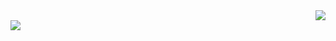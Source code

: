 <!--Minhas estatísticas-->
<div align="right">
  <a href="https://github.com/anuraghazra/github-readme-stats">
    <img src="https://github-readme-stats.vercel.app/api?username=leticia-238&custom_title=Minhas%20estat%C3%ADsticas%20do%20GitHub%20%F0%9F%98%9C&show_icons=true&bg_color=90,80d4ff,ff99ff&icon_color=ff33cc&text_color=e600ac&title_color=cc0099&hide_border=true&locale=pt-br&line_height=25" />
  </a>
</div>
<!--Linguagens mais usadas-->
<div>
  <a href="https://github.com/anuraghazra/github-readme-stats">
    <img src="https://github-readme-stats.vercel.app/api/top-langs/?username=leticia-238&layout=compact&bg_color=90,81dada,d793b5&text_color=49005c&title_color=248989&hide_border=true&locale=pt-br" />
  </a>
</div>




<!--
**leticia-238/leticia-238** is a ✨ _special_ ✨ repository because its `README.md` (this file) appears on your GitHub profile.

Here are some ideas to get you started:

- 🔭 I’m currently working on ...
- 🌱 I’m currently learning ...
- 👯 I’m looking to collaborate on ...
- 🤔 I’m looking for help with ...
- 💬 Ask me about ...
- 📫 How to reach me: ...
- 😄 Pronouns: ...
- ⚡ Fun fact: ...
-->
